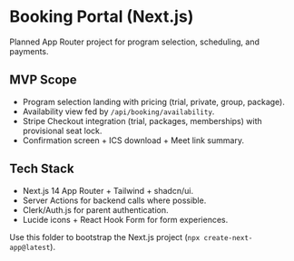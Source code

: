 # Booking Portal (Next.js)

Planned App Router project for program selection, scheduling, and payments.

## MVP Scope
- Program selection landing with pricing (trial, private, group, package).
- Availability view fed by `/api/booking/availability`.
- Stripe Checkout integration (trial, packages, memberships) with provisional seat lock.
- Confirmation screen + ICS download + Meet link summary.

## Tech Stack
- Next.js 14 App Router + Tailwind + shadcn/ui.
- Server Actions for backend calls where possible.
- Clerk/Auth.js for parent authentication.
- Lucide icons + React Hook Form for form experiences.

Use this folder to bootstrap the Next.js project (`npx create-next-app@latest`).